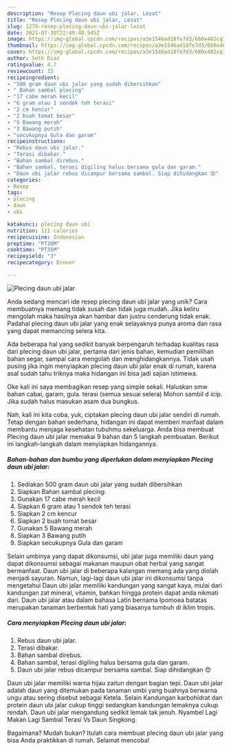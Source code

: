 ```yaml
---
description: "Resep Plecing daun ubi jalar, Lezat"
title: "Resep Plecing daun ubi jalar, Lezat"
slug: 1279-resep-plecing-daun-ubi-jalar-lezat
date: 2021-07-30T22:49:48.545Z
image: https://img-global.cpcdn.com/recipes/a3e1546ad18fe7d3/680x482cq70/plecing-daun-ubi-jalar-foto-resep-utama.jpg
thumbnail: https://img-global.cpcdn.com/recipes/a3e1546ad18fe7d3/680x482cq70/plecing-daun-ubi-jalar-foto-resep-utama.jpg
cover: https://img-global.cpcdn.com/recipes/a3e1546ad18fe7d3/680x482cq70/plecing-daun-ubi-jalar-foto-resep-utama.jpg
author: Seth Diaz
ratingvalue: 4.7
reviewcount: 15
recipeingredient:
- "500 gram daun ubi jalar yang sudah dibersihkan"
- " Bahan sambal plecing"
- "17 cabe merah kecil"
- "6 gram atau 1 sendok teh terasi"
- "2 cm kencur"
- "2 buah tomat besar"
- "5 Bawang merah"
- "3 Bawang putih"
- "secukupnya Gula dan garam"
recipeinstructions:
- "Rebus daun ubi jalar."
- "Terasi dibakar."
- "Bahan sambal direbus."
- "Bahan sambal, terasi digiling halus bersama gula dan garam."
- "Daun ubi jalar rebus dicampur bersama sambal. Siap dihidangkan 😍"
categories:
- Resep
tags:
- plecing
- daun
- ubi

katakunci: plecing daun ubi 
nutrition: 111 calories
recipecuisine: Indonesian
preptime: "PT36M"
cooktime: "PT35M"
recipeyield: "3"
recipecategory: Dinner

---
```



![Plecing daun ubi jalar](https://img-global.cpcdn.com/recipes/a3e1546ad18fe7d3/680x482cq70/plecing-daun-ubi-jalar-foto-resep-utama.jpg)

Anda sedang mencari ide resep plecing daun ubi jalar yang unik? Cara membuatnya memang tidak susah dan tidak juga mudah. Jika keliru mengolah maka hasilnya akan hambar dan justru cenderung tidak enak. Padahal plecing daun ubi jalar yang enak selayaknya punya aroma dan rasa yang dapat memancing selera kita.

Ada beberapa hal yang sedikit banyak berpengaruh terhadap kualitas rasa dari plecing daun ubi jalar, pertama dari jenis bahan, kemudian pemilihan bahan segar, sampai cara mengolah dan menghidangkannya. Tidak usah pusing jika ingin menyiapkan plecing daun ubi jalar enak di rumah, karena asal sudah tahu triknya maka hidangan ini bisa jadi sajian istimewa.

Oke kali ini saya membagikan resep yang simple sekali. Haluskan smw bahan cabai, garam, gula. terasi (semua sesuai selera) Mohon sambil d icip. Jika sudah halus masukan asam dua bungkus.


Nah, kali ini kita coba, yuk, ciptakan plecing daun ubi jalar sendiri di rumah. Tetap dengan bahan sederhana, hidangan ini dapat memberi manfaat dalam membantu menjaga kesehatan tubuhmu sekeluarga. Anda bisa membuat Plecing daun ubi jalar memakai 9 bahan dan 5 langkah pembuatan. Berikut ini langkah-langkah dalam menyiapkan hidangannya.

<!--inarticleads1-->

##### Bahan-bahan dan bumbu yang diperlukan dalam menyiapkan Plecing daun ubi jalar:

1. Sediakan 500 gram daun ubi jalar yang sudah dibersihkan
1. Siapkan  Bahan sambal plecing:
1. Gunakan 17 cabe merah kecil
1. Siapkan 6 gram atau 1 sendok teh terasi
1. Siapkan 2 cm kencur
1. Siapkan 2 buah tomat besar
1. Gunakan 5 Bawang merah
1. Siapkan 3 Bawang putih
1. Siapkan secukupnya Gula dan garam


Selain umbinya yang dapat dikonsumsi, ubi jalar juga memiliki daun yang dapat dikonsumsi sebagai makanan maupun obat herbal yang sangat bermanfaat. Daun ubi jalar di beberapa kalangan memang ada yang diolah menjadi sayuran. Namun, lagi-lagi daun ubi jalar ini dikonsumsi tanpa mengetahui Daun ubi jalar memiliki kandungan yang sangat kaya, mulai dari kandungan zat mineral, vitamin, bahkan hingga protein dapat anda nikmati dari. Daun ubi jalar atau dalam bahasa Latin bernama Ipomoea batatas merupakan tanaman berbentuk hati yang biasanya tumbuh di iklim tropis. 

<!--inarticleads2-->

##### Cara menyiapkan Plecing daun ubi jalar:

1. Rebus daun ubi jalar.
1. Terasi dibakar.
1. Bahan sambal direbus.
1. Bahan sambal, terasi digiling halus bersama gula dan garam.
1. Daun ubi jalar rebus dicampur bersama sambal. Siap dihidangkan 😍


Daun ubi jalar memiliki warna hijau zaitun dengan bagian tepi. Daun ubi jalar adalah daun yang ditemukan pada tanaman umbi yang buahnya berwarna ungu atau sering disebut sebagai Ketela. Selain Kandungan karbohidrat dan protein daun ubi jalar cukup tinggi sedangkan kandungan lemaknya cukup rendah. Daun ubi jalar mengandung sedikit lemak tak jenuh. Nyambel Lagi Makan Lagi Sambal Terasi Vs Daun Singkong. 

Bagaimana? Mudah bukan? Itulah cara membuat plecing daun ubi jalar yang bisa Anda praktikkan di rumah. Selamat mencoba!
